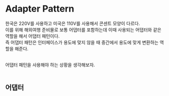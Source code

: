 # Adapter Pattern  

한국은 220V를 사용하고 미국은 110V를 사용해서 콘센트 모양이 다르다.  
이를 위해 해외여행 준비물로 보통 어댑터를 포함하는데 이때 사용되는 어댑터와 같은 역할을 해서 어댑터 패턴이다.  
즉 어댑터 패턴은 인터페이스가 용도에 맞지 않을 때 중간에서 용도에 맞게 변환하는 역할을 해준다.  
&nbsp;  

어댑터 패턴을 사용해야 하는 상황을 생각해보자.  
&nbsp;  

## 어댑터  
